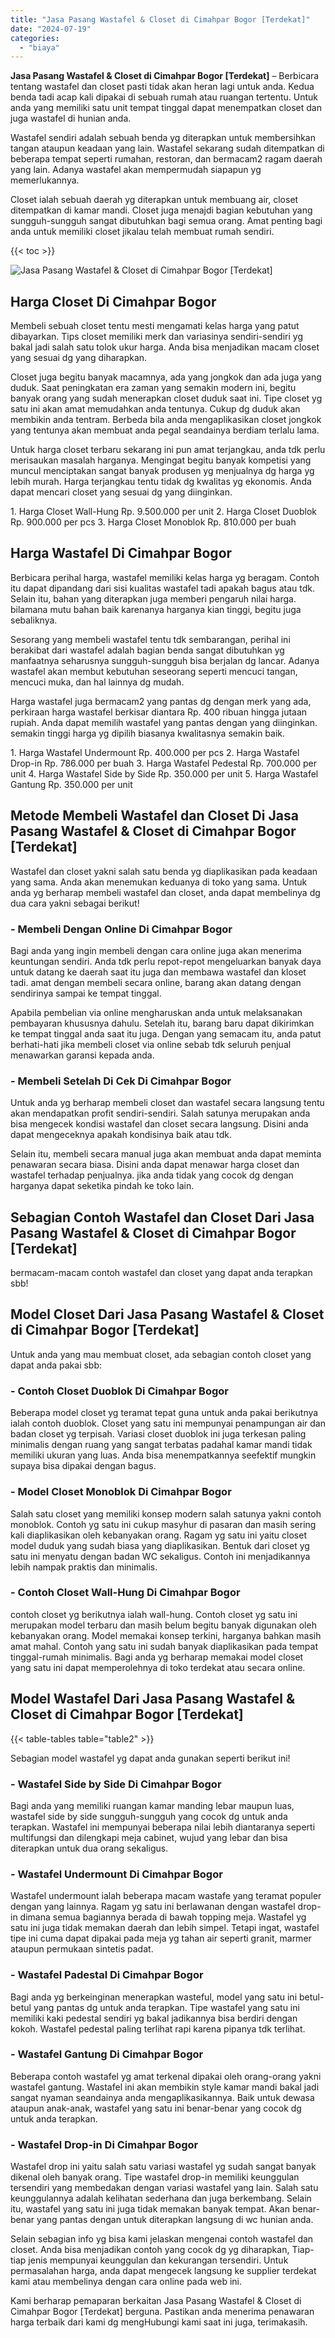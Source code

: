 ```yaml
---
title: "Jasa Pasang Wastafel & Closet di Cimahpar Bogor [Terdekat]"
date: "2024-07-19"
categories: 
  - "biaya"
---
```


**Jasa Pasang Wastafel & Closet di Cimahpar Bogor \[Terdekat\]** – Berbicara tentang wastafel dan closet pasti tidak akan heran lagi untuk anda. Kedua benda tadi acap kali dipakai di sebuah rumah atau ruangan tertentu. Untuk anda yang memiliki satu unit tempat tinggal dapat menempatkan closet dan juga wastafel di hunian anda.

Wastafel sendiri adalah sebuah benda yg diterapkan untuk membersihkan tangan ataupun keadaan yang lain. Wastafel sekarang sudah ditempatkan di beberapa tempat seperti rumahan, restoran, dan bermacam2 ragam daerah yang lain. Adanya wastafel akan mempermudah siapapun yg memerlukannya.

Closet ialah sebuah daerah yg diterapkan untuk membuang air, closet ditempatkan di kamar mandi. Closet juga menajdi bagian kebutuhan yang sungguh-sungguh sangat dibutuhkan bagi semua orang. Amat penting bagi anda untuk memiliki closet jikalau telah membuat rumah sendiri.

{{< toc >}}

![Jasa Pasang Wastafel & Closet di Cimahpar Bogor [Terdekat]](/images/wastafel-closet-murah11.png)

## Harga Closet Di Cimahpar Bogor

Membeli sebuah closet tentu mesti mengamati kelas harga yang patut dibayarkan. Tips closet memiliki merk dan variasinya sendiri-sendiri yg bakal jadi salah satu tolok ukur harga. Anda bisa menjadikan macam closet yang sesuai dg yang diharapkan.

Closet juga begitu banyak macamnya, ada yang jongkok dan ada juga yang duduk. Saat peningkatan era zaman yang semakin modern ini, begitu banyak orang yang sudah menerapkan closet duduk saat ini. Tipe closet yg satu ini akan amat memudahkan anda tentunya. Cukup dg duduk akan membikin anda tentram. Berbeda bila anda mengaplikasikan closet jongkok yang tentunya akan membuat anda pegal seandainya berdiam terlalu lama.

Untuk harga closet terbaru sekarang ini pun amat terjangkau, anda tdk perlu merisaukan masalah harganya. Mengingat begitu banyak kompetisi yang muncul menciptakan sangat banyak produsen yg menjualnya dg harga yg lebih murah. Harga terjangkau tentu tidak dg kwalitas yg ekonomis. Anda dapat mencari closet yang sesuai dg yang diinginkan.

1\. Harga Closet Wall-Hung Rp. 9.500.000 per unit 2. Harga Closet Duoblok Rp. 900.000 per pcs 3. Harga Closet Monoblok Rp. 810.000 per buah

## Harga Wastafel Di Cimahpar Bogor

Berbicara perihal harga, wastafel memiliki kelas harga yg beragam. Contoh itu dapat dipandang dari sisi kualitas wastafel tadi apakah bagus atau tdk. Selain itu, bahan yang diterapkan juga memberi pengaruh nilai harga. bilamana mutu bahan baik karenanya harganya kian tinggi, begitu juga sebaliknya.

Sesorang yang membeli wastafel tentu tdk sembarangan, perihal ini berakibat dari wastafel adalah bagian benda sangat dibutuhkan yg manfaatnya seharusnya sungguh-sungguh bisa berjalan dg lancar. Adanya wastafel akan membut kebutuhan seseorang seperti mencuci tangan, mencuci muka, dan hal lainnya dg mudah.

Harga wastafel juga bermacam2 yang pantas dg dengan merk yang ada, perkiraan harga wastafel berkisar diantara Rp. 400 ribuan hingga jutaan rupiah. Anda dapat memilih wastafel yang pantas dengan yang diinginkan. semakin tinggi harga yg dipilih biasanya kwalitasnya semakin baik.

1\. Harga Wastafel Undermount Rp. 400.000 per pcs 2. Harga Wastafel Drop-in Rp. 786.000 per buah 3. Harga Wastafel Pedestal Rp. 700.000 per unit 4. Harga Wastafel Side by Side Rp. 350.000 per unit 5. Harga Wastafel Gantung Rp. 350.000 per unit

## Metode Membeli Wastafel dan Closet Di Jasa Pasang Wastafel & Closet di Cimahpar Bogor \[Terdekat\]

Wastafel dan closet yakni salah satu benda yg diaplikasikan pada keadaan yang sama. Anda akan menemukan keduanya di toko yang sama. Untuk anda yg berharap membeli wastafel dan closet, anda dapat membelinya dg dua cara yakni sebagai berikut!

### \- Membeli Dengan Online Di Cimahpar Bogor

Bagi anda yang ingin membeli dengan cara online juga akan menerima keuntungan sendiri. Anda tdk perlu repot-repot mengeluarkan banyak daya untuk datang ke daerah saat itu juga dan membawa wastafel dan kloset tadi. amat dengan membeli secara online, barang akan datang dengan sendirinya sampai ke tempat tinggal.

Apabila pembelian via online mengharuskan anda untuk melaksanakan pembayaran khususnya dahulu. Setelah itu, barang baru dapat dikirimkan ke tempat tinggal anda saat itu juga. Dengan yang semacam itu, anda patut berhati-hati jika membeli closet via online sebab tdk seluruh penjual menawarkan garansi kepada anda.

### \- Membeli Setelah Di Cek Di Cimahpar Bogor

Untuk anda yg berharap membeli closet dan wastafel secara langsung tentu akan mendapatkan profit sendiri-sendiri. Salah satunya merupakan anda bisa mengecek kondisi wastafel dan closet secara langsung. Disini anda dapat mengeceknya apakah kondisinya baik atau tdk.

Selain itu, membeli secara manual juga akan membuat anda dapat meminta penawaran secara biasa. Disini anda dapat menawar harga closet dan wastafel terhadap penjualnya. jika anda tidak yang cocok dg dengan harganya dapat seketika pindah ke toko lain.

## Sebagian Contoh Wastafel dan Closet Dari Jasa Pasang Wastafel & Closet di Cimahpar Bogor \[Terdekat\]

bermacam-macam contoh wastafel dan closet yang dapat anda terapkan sbb!

## Model Closet Dari Jasa Pasang Wastafel & Closet di Cimahpar Bogor \[Terdekat\]

Untuk anda yang mau membuat closet, ada sebagian contoh closet yang dapat anda pakai sbb:

### \- Contoh Closet Duoblok Di Cimahpar Bogor

Beberapa model closet yg teramat tepat guna untuk anda pakai berikutnya ialah contoh duoblok. Closet yang satu ini mempunyai penampungan air dan badan closet yg terpisah. Variasi closet duoblok ini juga terkesan paling minimalis dengan ruang yang sangat terbatas padahal kamar mandi tidak memiliki ukuran yang luas. Anda bisa menempatkannya seefektif mungkin supaya bisa dipakai dengan bagus.

### \- Model Closet Monoblok Di Cimahpar Bogor

Salah satu closet yang memiliki konsep modern salah satunya yakni contoh monoblok. Contoh yg satu ini cukup masyhur di pasaran dan masih sering kali diaplikasikan oleh kebanyakan orang. Ragam yg satu ini yaitu closet model duduk yang sudah biasa yang diaplikasikan. Bentuk dari closet yg satu ini menyatu dengan badan WC sekaligus. Contoh ini menjadikannya lebih nampak praktis dan minimalis.

### \- Contoh Closet Wall-Hung Di Cimahpar Bogor

contoh closet yg berikutnya ialah wall-hung. Contoh closet yg satu ini merupakan model terbaru dan masih belum begitu banyak digunakan oleh kebanyakan orang. Model memakai konsep terkini, harganya bahkan masih amat mahal. Contoh yang satu ini sudah banyak diaplikasikan pada tempat tinggal-rumah minimalis. Bagi anda yg berharap memakai model closet yang satu ini dapat memperolehnya di toko terdekat atau secara online.

## Model Wastafel Dari Jasa Pasang Wastafel & Closet di Cimahpar Bogor \[Terdekat\]

{{< table-tables table="table2" >}}

Sebagian model wastafel yg dapat anda gunakan seperti berikut ini!

### \- Wastafel Side by Side Di Cimahpar Bogor

Bagi anda yang memiliki ruangan kamar manding lebar maupun luas, wastafel side by side sungguh-sungguh yang cocok dg untuk anda terapkan. Wastafel ini mempunyai beberapa nilai lebih diantaranya seperti multifungsi dan dilengkapi meja cabinet, wujud yang lebar dan bisa diterapkan untuk dua orang sekaligus.

### \- Wastafel Undermount Di Cimahpar Bogor

Wastafel undermount ialah beberapa macam wastafe yang teramat populer dengan yang lainnya. Ragam yg satu ini berlawanan dengan wastafel drop-in dimana semua bagiannya berada di bawah topping meja. Wastafel yg satu ini juga tidak memakan daerah dan lebih simpel. Tetapi ingat, wastafel tipe ini cuma dapat dipakai pada meja yg tahan air seperti granit, marmer ataupun permukaan sintetis padat.

### \- Wastafel Padestal Di Cimahpar Bogor

Bagi anda yg berkeinginan menerapkan wasteful, model yang satu ini betul-betul yang pantas dg untuk anda terapkan. Tipe wastafel yang satu ini memiliki kaki pedestal sendiri yg bakal jadikannya bisa berdiri dengan kokoh. Wastafel pedestal paling terlihat rapi karena pipanya tdk terlihat.

### \- Wastafel Gantung Di Cimahpar Bogor

Beberapa contoh wastafel yg amat terkenal dipakai oleh orang-orang yakni wastafel gantung. Wastafel ini akan membikin style kamar mandi bakal jadi sangat nyaman seandainya anda mengaplikasikannya. Baik untuk dewasa ataupun anak-anak, wastafel yang satu ini benar-benar yang cocok dg untuk anda terapkan.

### \- Wastafel Drop-in Di Cimahpar Bogor

Wastafel drop ini yaitu salah satu variasi wastafel yg sudah sangat banyak dikenal oleh banyak orang. Tipe wastafel drop-in memiliki keunggulan tersendiri yang membedakan dengan variasi wastafel yang lain. Salah satu keunggulannya adalah kelihatan sederhana dan juga berkembang. Selain itu, wastafel yang satu ini juga tidak memakan banyak tempat. Akan benar-benar yang pantas dengan untuk diterapkan langsung di wc hunian anda.

Selain sebagian info yg bisa kami jelaskan mengenai contoh wastafel dan closet. Anda bisa menjadikan contoh yang cocok dg yg diharapkan, Tiap-tiap jenis mempunyai keunggulan dan kekurangan tersendiri. Untuk permasalahan harga, anda dapat mengecek langsung ke supplier terdekat kami atau membelinya dengan cara online pada web ini.

Kami berharap pemaparan berkaitan Jasa Pasang Wastafel & Closet di Cimahpar Bogor \[Terdekat\] berguna. Pastikan anda menerima penawaran harga terbaik dari kami dg mengHubungi kami saat ini juga, terimakasih.
